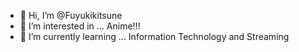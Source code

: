 - 👋 Hi, I’m @Fuyukikitsune
- 👀 I’m interested in ... Anime!!!
- 🌱 I’m currently learning ... Information Technology and Streaming
